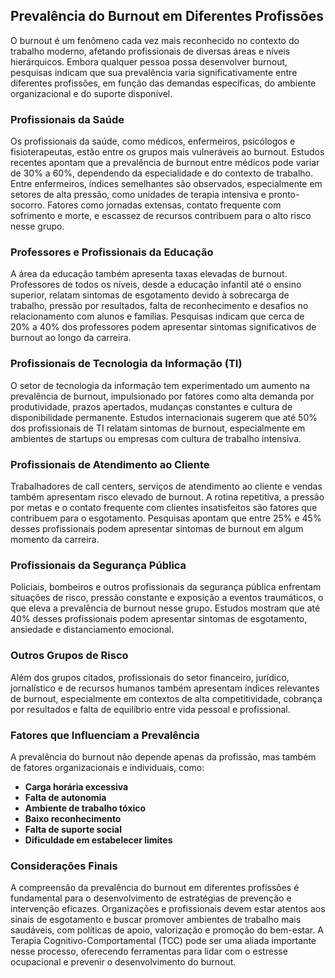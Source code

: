 
## Prevalência do Burnout em Diferentes Profissões

O burnout é um fenômeno cada vez mais reconhecido no contexto do trabalho moderno, afetando profissionais de diversas áreas e níveis hierárquicos. Embora qualquer pessoa possa desenvolver burnout, pesquisas indicam que sua prevalência varia significativamente entre diferentes profissões, em função das demandas específicas, do ambiente organizacional e do suporte disponível.

### Profissionais da Saúde

Os profissionais da saúde, como médicos, enfermeiros, psicólogos e fisioterapeutas, estão entre os grupos mais vulneráveis ao burnout. Estudos recentes apontam que a prevalência de burnout entre médicos pode variar de 30% a 60%, dependendo da especialidade e do contexto de trabalho. Entre enfermeiros, índices semelhantes são observados, especialmente em setores de alta pressão, como unidades de terapia intensiva e pronto-socorro. Fatores como jornadas extensas, contato frequente com sofrimento e morte, e escassez de recursos contribuem para o alto risco nesse grupo.

### Professores e Profissionais da Educação

A área da educação também apresenta taxas elevadas de burnout. Professores de todos os níveis, desde a educação infantil até o ensino superior, relatam sintomas de esgotamento devido à sobrecarga de trabalho, pressão por resultados, falta de reconhecimento e desafios no relacionamento com alunos e famílias. Pesquisas indicam que cerca de 20% a 40% dos professores podem apresentar sintomas significativos de burnout ao longo da carreira.

### Profissionais de Tecnologia da Informação (TI)

O setor de tecnologia da informação tem experimentado um aumento na prevalência de burnout, impulsionado por fatores como alta demanda por produtividade, prazos apertados, mudanças constantes e cultura de disponibilidade permanente. Estudos internacionais sugerem que até 50% dos profissionais de TI relatam sintomas de burnout, especialmente em ambientes de startups ou empresas com cultura de trabalho intensiva.

### Profissionais de Atendimento ao Cliente

Trabalhadores de call centers, serviços de atendimento ao cliente e vendas também apresentam risco elevado de burnout. A rotina repetitiva, a pressão por metas e o contato frequente com clientes insatisfeitos são fatores que contribuem para o esgotamento. Pesquisas apontam que entre 25% e 45% desses profissionais podem apresentar sintomas de burnout em algum momento da carreira.

### Profissionais da Segurança Pública

Policiais, bombeiros e outros profissionais da segurança pública enfrentam situações de risco, pressão constante e exposição a eventos traumáticos, o que eleva a prevalência de burnout nesse grupo. Estudos mostram que até 40% desses profissionais podem apresentar sintomas de esgotamento, ansiedade e distanciamento emocional.

### Outros Grupos de Risco

Além dos grupos citados, profissionais do setor financeiro, jurídico, jornalístico e de recursos humanos também apresentam índices relevantes de burnout, especialmente em contextos de alta competitividade, cobrança por resultados e falta de equilíbrio entre vida pessoal e profissional.

### Fatores que Influenciam a Prevalência

A prevalência do burnout não depende apenas da profissão, mas também de fatores organizacionais e individuais, como:

- **Carga horária excessiva**
- **Falta de autonomia**
- **Ambiente de trabalho tóxico**
- **Baixo reconhecimento**
- **Falta de suporte social**
- **Dificuldade em estabelecer limites**

### Considerações Finais

A compreensão da prevalência do burnout em diferentes profissões é fundamental para o desenvolvimento de estratégias de prevenção e intervenção eficazes. Organizações e profissionais devem estar atentos aos sinais de esgotamento e buscar promover ambientes de trabalho mais saudáveis, com políticas de apoio, valorização e promoção do bem-estar. A Terapia Cognitivo-Comportamental (TCC) pode ser uma aliada importante nesse processo, oferecendo ferramentas para lidar com o estresse ocupacional e prevenir o desenvolvimento do burnout.
```
